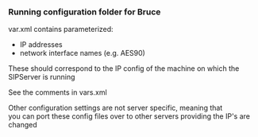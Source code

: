 ### Running configuration folder for Bruce
var.xml contains parameterized:
  - IP addresses 
  - network interface names (e.g. AES90)

These should correspond to the IP config of the machine on which the SIPServer is running

See the comments in vars.xml   

Other configuration settings are not server specific, meaning that  
you can port these config files over to other servers providing the IP's are changed
